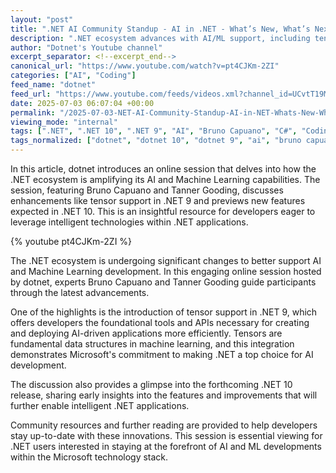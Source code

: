 ```yaml
---
layout: "post"
title: ".NET AI Community Standup - AI in .NET - What’s New, What’s Next"
description: ".NET ecosystem advances with AI/ML support, including tensor features in .NET 9 and upcoming changes in .NET 10, discussed by Bruno Capuano and Tanner Gooding."
author: "Dotnet's Youtube channel"
excerpt_separator: <!--excerpt_end-->
canonical_url: "https://www.youtube.com/watch?v=pt4CJKm-2ZI"
categories: ["AI", "Coding"]
feed_name: "dotnet"
feed_url: "https://www.youtube.com/feeds/videos.xml?channel_id=UCvtT19MZW8dq5Wwfu6B0oxw"
date: 2025-07-03 06:07:04 +00:00
permalink: "/2025-07-03-NET-AI-Community-Standup-AI-in-NET-Whats-New-Whats-Next.html"
viewing_mode: "internal"
tags: [".NET", ".NET 10", ".NET 9", "AI", "Bruno Capuano", "C#", "Coding", "Machine Learning", "Microsoft", "Tanner Gooding", "Tensor Support", "Videos"]
tags_normalized: ["dotnet", "dotnet 10", "dotnet 9", "ai", "bruno capuano", "csharp", "coding", "machine learning", "microsoft", "tanner gooding", "tensor support", "videos"]
---
```


In this article, dotnet introduces an online session that delves into how the .NET ecosystem is amplifying its AI and Machine Learning capabilities. The session, featuring Bruno Capuano and Tanner Gooding, discusses enhancements like tensor support in .NET 9 and previews new features expected in .NET 10. This is an insightful resource for developers eager to leverage intelligent technologies within .NET applications.<!--excerpt_end-->

{% youtube pt4CJKm-2ZI %}

The .NET ecosystem is undergoing significant changes to better support AI and Machine Learning development. In this engaging online session hosted by dotnet, experts Bruno Capuano and Tanner Gooding guide participants through the latest advancements.

One of the highlights is the introduction of tensor support in .NET 9, which offers developers the foundational tools and APIs necessary for creating and deploying AI-driven applications more efficiently. Tensors are fundamental data structures in machine learning, and this integration demonstrates Microsoft's commitment to making .NET a top choice for AI development.

The discussion also provides a glimpse into the forthcoming .NET 10 release, sharing early insights into the features and improvements that will further enable intelligent .NET applications.

Community resources and further reading are provided to help developers stay up-to-date with these innovations. This session is essential viewing for .NET users interested in staying at the forefront of AI and ML developments within the Microsoft technology stack.
